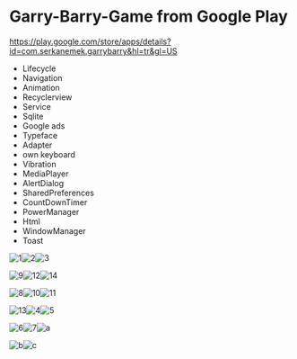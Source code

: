 # Garry-Barry-Game from Google Play

https://play.google.com/store/apps/details?id=com.serkanemek.garrybarry&hl=tr&gl=US

* Lifecycle
* Navigation
* Animation
* Recyclerview
* Service
* Sqlite
* Google ads
* Typeface
* Adapter
* own keyboard
* Vibration
* MediaPlayer
* AlertDialog
* SharedPreferences
* CountDownTimer
* PowerManager
* Html
* WindowManager
* Toast






![1](https://user-images.githubusercontent.com/65788306/219903379-55f729b3-95aa-410a-bdfc-71c8ed8757a3.png)![2](https://user-images.githubusercontent.com/65788306/219903382-80e6470b-e908-4d8a-912e-d6d706975b23.png)![3](https://user-images.githubusercontent.com/65788306/219903388-53e67ba6-91d9-464b-a29a-95950ce1d3e1.png)

![9](https://user-images.githubusercontent.com/65788306/219903410-c5a5f006-be63-48e3-b06f-139b83d6a57d.png)![12](https://user-images.githubusercontent.com/65788306/219903419-b26a936a-fbf0-46b3-b9ae-00890df1e19c.png)![14](https://user-images.githubusercontent.com/65788306/219903432-ade2eaca-31fc-43c8-9997-f7765827def0.png)

![8](https://user-images.githubusercontent.com/65788306/219903436-dab1235f-444b-40c8-8075-88a34398d540.png)![10](https://user-images.githubusercontent.com/65788306/219903445-85db3191-708b-4728-b655-db7f114b7fe3.png)![11](https://user-images.githubusercontent.com/65788306/219903453-c5e87e2a-3e28-4c9e-beea-50b97352321d.png)


![13](https://user-images.githubusercontent.com/65788306/219903469-77c4307a-5357-4659-83d3-66a816fdd1f9.png)![4](https://user-images.githubusercontent.com/65788306/219903487-d6b2bc96-5205-4a57-b247-442ddd27b722.png)![5](https://user-images.githubusercontent.com/65788306/219903491-b0e2792a-d368-43cf-9bf5-bd4bc60aa65c.png)

![6](https://user-images.githubusercontent.com/65788306/219903501-f3286c1d-75ef-423d-8428-473962853788.png)![7](https://user-images.githubusercontent.com/65788306/219903508-0db44706-9609-401d-b4b8-d7a632fcbad2.png)![a](https://user-images.githubusercontent.com/65788306/219903522-13a1f9ab-90a1-484e-92fd-be4495b3afba.jpg)


![b](https://user-images.githubusercontent.com/65788306/219903526-a27c67e3-5d73-4e1c-a197-30ebd59828fc.jpg)![c](https://user-images.githubusercontent.com/65788306/219903529-a38be8d6-c921-46f7-8da6-0196bc7f6f4e.jpg)
